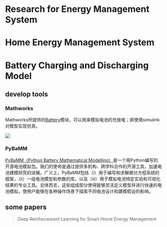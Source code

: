 # Research for Energy Management System

# Home Energy Management System

# Battery Charging and Discharging Model

## develop tools

### Mathworks
Mathworks所提供的[Battery](https://www.mathworks.com/help/sps/powersys/ref/battery.html)模块，可以用来模拟电池的充放电；即使用simulink对模型实现仿真。

![](https://www.mathworks.com/help/sps/powersys/ref/batteryh.gif)

### PyBaMM

[PyBaMM（Python Battery Mathematical Modelling）](https://github.com/pybamm-team/PyBaMM/tree/develop)是一个用Python编写的开源电池模拟包。我们的使命是通过提供多机构、跨学科合作的开源工具，加速电池建模研究的进展。广义上，PyBaMM包括（i）用于编写和求解微分方程系统的框架，（ii）一组电池模型和参数的库，以及（iii）用于模拟电池特定实验和可视化结果的专业工具。总体而言，这些组成部分使得能够灵活定义模型并进行快速的电池模拟，使用户能够在各种操作场景下探索不同电池设计和建模假设的影响。

## some papers

> Deep Reinforcement Learning for Smart Home Energy Management
<!--stackedit_data:
eyJoaXN0b3J5IjpbMTc5OTQ4MTIxNiwxMDg0Njg3NzUsLTE0MD
E0OTkzODgsODM4MjgzODU2LC0xMDAyNzQ2MDg5LC0zMTEzODk0
MjYsLTE3ODk4MDU0MTksMTE0MDc5Nzg5NV19
-->
